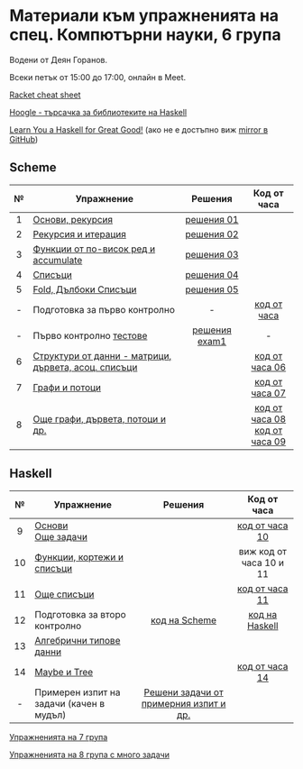 # Материали към упражненията на спец. Компютърни науки, 6 група

Водени от Деян Горанов.

Всеки петък от 15:00 до 17:00, онлайн в Meet.

[Racket cheat sheet](https://docs.racket-lang.org/racket-cheat/index.html)

[Hoogle - търсачка за библиотеките на Haskell](https://hoogle.haskell.org/)

[Learn You a Haskell for Great Good!](http://learnyouahaskell.com/chapters)
(ако не е достъпно виж [mirror в GitHub](https://github.com/pvorb/learn-you-a-haskell/tree/master/en))

## Scheme

| №   | Упражнение                                                 | Решения             | Код от часа              |
| :-: | ---------------------------------------------------------- | :-----------------: | :----------------------: |
|  1  | [Основи, рекурсия][1e]                                     | [решения 01][1s]    |                          |
|  2  | [Рекурсия и итерация][2e]                                  | [решения 02][2s]    |                          |
|  3  | [Функции от по-висок ред и accumulate][3e]                 | [решения 03][3s]    |                          |
|  4  | [Списъци][4e]                                              | [решения 04][4s]    |                          |
|  5  | [Fold, Дълбоки Списъци][5e]                                | [решения 05][5s]    |                          |
|  -  | Подготовка за първо контролно                              | -                   | [код от часа][exam1prep] |
|  -  | Първо контролно [тестове][exam1checks]                     | [решения exam1][exam1s] | -                    |
|  6  | [Структури от данни - матрици, дървета, асоц. списъци][6e] |                     | [код от часа 06][6c]     |
|  7  | [Графи и потоци][7e]                                       |                     | [код от часа 07][7c]     |
|  8  | [Още графи, дървета, потоци и др.][8e]                     |                     | [код от часа 08][8c] <br /> [код от часа 09][9c] |

## Haskell
| №   | Упражнение                                                 | Решения             | Код от часа              |
| :-: | ---------------------------------------------------------- | :-----------------: | :----------------------: |
|  9  | [Основи][9e] <br /> [Още задачи][9m]                       |                     | [код от часа 10][10c]    |
| 10  | [Функции, кортежи и списъци][10e]                          |                     | виж код от часа 10 и 11  |
| 11  | [Още списъци][11e]                                         |                     | [код от часа 11][11c]    |
| 12  | Подготовка за второ контролно                              | [код на Scheme][ex2prepscm] | [код на Haskell][ex2prephs] |
| 13  | [Алгебрични типове данни][13e]                             |                     |                          |
| 14  | [Maybe и Tree][14e]                                        |                     | [код от часа 14][14c]    |
|  -  | Примерен изпит на задачи (качен в мудъл) | [Решени задачи от примерния изпит и др.][fpe]|                          |


[1e]: 01-basics/problems.01.rkt
[1s]: 01-basics/solutions.01.rkt

[2e]: 02-rec-iter
[2s]: 02-rec-iter/solutions

[3e]: 03-higher-order--accumulate
[3s]: 03-higher-order--accumulate/solutions

[4e]: 04-lists
[4s]: 04-lists/solutions

[5e]: 05-fold--deep-lists
[5s]: 05-fold--deep-lists/solutions

[exam1prep]: exam01/class.exam1-prep.rkt
[exam1checks]: exam01/check/checks.rkt
[exam1s]: exam01/ex1.21-22.solutions.rkt

[6e]: ./06-data-structures
[6c]: ./06-data-structures/class.06.rkt

[7e]: ./07-graphs--streams
[7c]: ./07-graphs--streams/class.07.rkt

[8e]: ./08-more
[8c]: ./08-more/class.08.rkt

[9e]: ./09-haskell-basics/problems.09.hs
[9c]: ./09-haskell-basics/class.09.rkt
[9m]: ./09-haskell-basics/more-problems.09.md

[10e]: ./10-functions-and-operators
[10c]: ./09-haskell-basics/class.10.hs

[11e]: ./11-lists
[11c]: ./11-lists/class.11.hs

[ex2prepscm]: ./exam02/ex2-prep.rkt
[ex2prephs]: ./exam02/ex2-prep.hs

[13e]: ./13-adts-and-type-classes/Class_13.hs

[14e]: ./14-maybe-and-tree/Problems_14.hs
[14c]: ./14-maybe-and-tree/class.14.hs
[fpe]: ./final


[Упражненията на 7 група](../7/class)

[Упражненията на 8 група с много задачи](../8)
